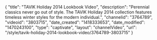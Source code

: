 {
    "title": "TAVIK Holiday 2014 Lookbook Video",
    "description": "Perennial classics never go out of style. The TAVIK Holiday 2014 collection features timeless winter styles for the modern individual.",
    "channelid": "3764789",
    "videoid": "3803715",
    "date_created": "1418333653",
    "date_modified": "1470243100",
    "type": "captivate",
    "layout": "channelVideo",
    "url": "\/style\/tavik-holiday-2014-lookbook-video\/3764789-3803715"
}